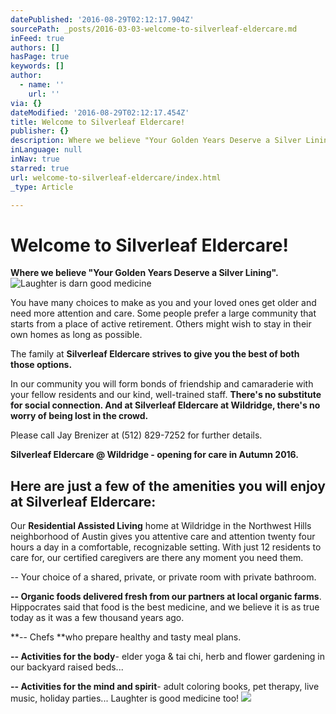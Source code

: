 ```yaml
---
datePublished: '2016-08-29T02:12:17.904Z'
sourcePath: _posts/2016-03-03-welcome-to-silverleaf-eldercare.md
inFeed: true
authors: []
hasPage: true
keywords: []
author:
  - name: ''
    url: ''
via: {}
dateModified: '2016-08-29T02:12:17.454Z'
title: Welcome to Silverleaf Eldercare!
publisher: {}
description: Where we believe "Your Golden Years Deserve a Silver Lining".
inLanguage: null
inNav: true
starred: true
url: welcome-to-silverleaf-eldercare/index.html
_type: Article

---
```

# Welcome to Silverleaf Eldercare!

**Where we believe "Your Golden Years Deserve a Silver Lining".**
![Laughter is darn good medicine](https://s3-us-west-2.amazonaws.com/the-grid-img/p/8ddff1c8eb6f4ed699a36d7e2e84d5fa69b208e6.jpg)

You have many choices to make as you and your loved ones get older and need more attention and care. Some people prefer a large community that starts from a place of active retirement. Others might wish to stay in their own homes as long as possible.

The family at **Silverleaf Eldercare strives to give you the best of both those options.**

In our community you will form bonds of friendship and camaraderie with your fellow residents and our kind, well-trained staff. **There's no substitute for social connection. And at Silverleaf Eldercare at Wildridge, there's no worry of being lost in the crowd.**

Please call Jay Brenizer at (512) 829-7252 for further details.

**Silverleaf Eldercare @ Wildridge - opening for care in Autumn 2016\.**

## Here are just a few of the amenities you will enjoy at Silverleaf Eldercare:

Our **Residential Assisted Living** home at Wildridge in the Northwest Hills neighborhood of Austin gives you attentive care and attention twenty four hours a day in a comfortable, recognizable setting. With just 12 residents to care for, our certified caregivers are there any moment you need them.

-- Your choice of a shared, private, or private room with private bathroom.

**-- Organic foods delivered fresh from our partners at local organic farms**. Hippocrates said that food is the best medicine, and we believe it is as true today as it was a few thousand years ago.

**-- Chefs **who prepare healthy and tasty meal plans.

**-- Activities for the body**- elder yoga & tai chi, herb and flower gardening in our backyard raised beds...

**-- Activities for the mind and spirit**- adult coloring books, pet therapy, live music, holiday parties... Laughter is good medicine too!
![](https://s3-us-west-2.amazonaws.com/the-grid-img/p/b8901b26941bc7d0e008c66ed15e2e000a8801f5.jpg)